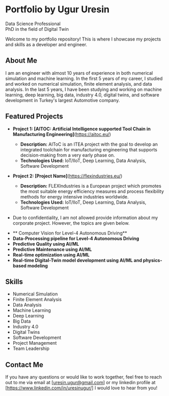 # Portfolio by Ugur Uresin
Data Science Professional  
PhD in the field of Digital Twin   

Welcome to my portfolio repository! This is where I showcase my projects and skills as a developer and engineer.

## About Me

I am an engineer with almost 10 years of experience in both numerical simulation and machine learning. In the first 5 years of my career, I studied and worked on numerical simulation, finite element analysis, and data analysis. In the last 5 years, I have been studying and working on machine learning, deep learning, big data, industry 4.0, digital twins, and software development in Turkey's largest Automotive company. 

## Featured Projects

- **Project 1: [AITOC: Artificial Intelligence supported Tool Chain in Manufacturing Engineering]**(https://aitoc.eu/)
  - **Description:** AIToC is an ITEA project with the goal to develop an integrated toolchain for manufacturing engineering that supports decision-making from a very early phase on.
  - **Technologies Used:** IoT/IIoT, Deep Learning, Data Analysis, Software Development
  
- **Project 2: [Project Name]**(https://flexindustries.eu/)
  - **Description:** FLEXIndustries is a European project which promotes the most suitable energy efficiency measures and process flexibility methods for energy intensive industries worldwide.
  - **Technologies Used:** IoT/IIoT, Deep Learning, Data Analysis, Software Development

- Due to confidentiality, I am not allowed provide information about my corporate project. However, the topics are given below.
* ** Computer Vision for Level-4 Autonomous Driving**
* **Data-Processing pipeline for Level-4 Autonomous Driving**
* **Predictive Quality using AI/ML**
* **Predictive Maintenance using AI/ML**
* **Real-time optimization using AI/ML**
* **Real-time Digital-Twin model development using AI/ML and physics-based modeling**

## Skills

- Numerical Simulation
- Finite Element Analysis
- Data Analysis
- Machine Learning
- Deep Learning
- Big Data
- Industry 4.0
- Digital Twins
- Software Development
- Project Management
- Team Leadership

## Contact Me

If you have any questions or would like to work together, feel free to reach out to me via email at [uresin.ugur@gmail.com] or my linkedin profile at [https://www.linkedin.com/in/uresinugur/]
I would love to hear from you!
